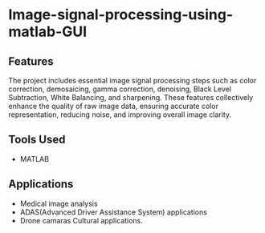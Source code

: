 # Image-signal-processing-using-matlab-GUI

## Features
The project includes essential image signal processing steps such as color correction, demosaicing, gamma correction, denoising, Black Level Subtraction, White Balancing, and sharpening. These features collectively enhance the quality of raw image data, ensuring accurate color representation, reducing noise, and improving overall image clarity.

## Tools Used
- MATLAB

## Applications
- Medical image analysis
- ADAS(Advanced Driver Assistance System) applications
- Drone camaras Cultural applications.


